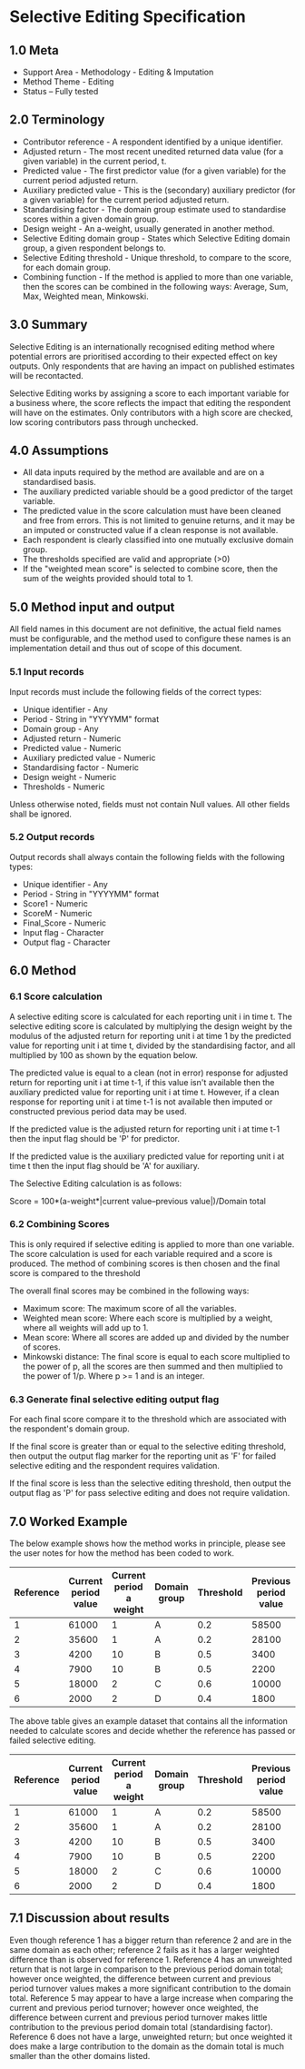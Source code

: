 # Selective Editing Specification

## 1.0 Meta

* Support Area - Methodology - Editing & Imputation
* Method Theme - Editing
* Status – Fully tested

## 2.0 Terminology

* Contributor reference - A respondent identified by a unique
  identifier.
* Adjusted return - The most recent unedited returned data
  value (for a given variable) in the current period, t.
* Predicted value - The first predictor value (for a given
  variable) for the current period adjusted return.
* Auxiliary predicted value - This is the (secondary)
  auxiliary predictor (for a given variable) for the current
  period adjusted return.
* Standardising factor - The domain group estimate used to
  standardise scores within a given domain group.
* Design weight - An a-weight, usually generated in another
  method.
* Selective Editing domain group - States which Selective
  Editing domain group, a given respondent belongs to.
* Selective Editing threshold - Unique threshold, to compare
  to the score, for each domain group.
* Combining function - If the method is applied to more than
  one variable, then the scores can be combined in the
  following ways: Average, Sum, Max, Weighted mean, Minkowski.

## 3.0 Summary

Selective Editing is an internationally recognised editing method
where potential errors are prioritised according to their expected
effect on key outputs. Only respondents that are having an impact
on published estimates will be recontacted.

Selective Editing works by assigning a score to each important
variable for a business where, the score reflects the impact that
editing the respondent will have on the estimates. Only contributors
with a high score are checked, low scoring contributors pass
through unchecked.

## 4.0 Assumptions

* All data inputs required by the method are available and are on a
  standardised basis.
* The auxiliary predicted variable should be a good predictor of the
  target variable.
* The predicted value in the score calculation must have been cleaned
  and free from errors. This is not limited to genuine returns, and
  it may be an imputed or constructed value if a clean response is
  not available.
* Each respondent is clearly classified into one mutually exclusive
  domain group.
* The thresholds specified are valid and appropriate (>0)
* If the "weighted mean score" is selected to combine score, then the
  sum of the weights provided should total to 1.
  
## 5.0 Method input and output

All field names in this document are not definitive, the actual field
names must be configurable, and the method used to configure these
names is an implementation detail and thus out of scope of this document.

### 5.1 Input records

Input records must include the following fields of the correct types:

* Unique identifier - Any
* Period - String in "YYYYMM" format
* Domain group - Any
* Adjusted return - Numeric
* Predicted value - Numeric
* Auxiliary predicted value - Numeric
* Standardising factor - Numeric
* Design weight - Numeric
* Thresholds - Numeric

Unless otherwise noted, fields must not contain Null values. All other
fields shall be ignored.

### 5.2 Output records

Output records shall always contain the following fields with the
following types:

* Unique identifier - Any
* Period - String in "YYYYMM" format
* Score1 - Numeric
* ScoreM - Numeric
* Final_Score - Numeric
* Input flag - Character
* Output flag - Character

## 6.0 Method

### 6.1 Score calculation

A selective editing score is calculated for each reporting unit i in
time t. The selective editing score is calculated by multiplying the
design weight by the modulus of the adjusted return for reporting unit
i at time 1 by the predicted value for reporting unit i at time t,
divided by the standardising factor, and all multiplied by 100 as shown
by the equation below.

The predicted value is equal to a clean (not in error) response for
adjusted return for reporting unit i at time t-1, if this value isn't
available then the auxiliary predicted value for reporting unit i at
time t. However, if a clean response for reporting unit i at time t-1
is not available then imputed or constructed previous period data may
be used.

If the predicted value is the adjusted return for reporting unit i at
time t-1 then the input flag should be 'P' for predictor.

If the predicted value is the auxiliary predicted value for reporting
unit i at time t then the input flag should be 'A' for auxiliary.

The Selective Editing calculation is as follows:

Score = 100*(a-weight*|current value–previous value|)/Domain total

### 6.2 Combining Scores

This is only required if selective editing is applied to more than one
variable. The score calculation is used for each variable required and
a score is produced. The method of combining scores is then chosen and
the final score is compared to the threshold

The overall final scores may be combined in the following ways:

* Maximum score: The maximum score of all the variables.
* Weighted mean score: Where each score is multiplied by a weight, where
  all weights will add up to 1.
* Mean score: Where all scores are added up and divided by the number of
  scores.
* Minkowski distance: The final score is equal to each score multiplied to
 the power of p, all the scores are then summed and then multiplied to the
 power of 1/p. Where p >= 1 and is an integer.
  
### 6.3 Generate final selective editing output flag

For each final score compare it to the threshold which are associated with
the respondent's domain group.

If the final score is greater than or equal to the selective editing
threshold, then output the output flag marker for the reporting unit as 'F'
for failed selective editing and the respondent requires validation.

If the final score is less than the selective editing threshold, then output
the output flag as 'P' for pass selective editing and does not require
validation.

## 7.0 Worked Example

The below example shows how the method works in principle, please see the
user notes for how the method has been coded to work.

| Reference | Current period value | Current period a weight | Domain group | Threshold | Previous period value | Standardising factor | Score | Pass or Fail |
| --- | --- | --- | --- | --- | --- | --- | --- | --- |
| 1 | 61000 | 1 | A | 0.2 | 58500 | 1500000 | | |
| 2 | 35600 | 1 | A | 0.2 | 28100 | 1500000 | | |
| 3 | 4200 | 10 | B | 0.5 | 3400 | 4300000 | | |
| 4 | 7900 | 10 | B | 0.5 | 2200 | 4300000 | | |
| 5 | 18000 | 2 | C | 0.6 | 10000 | 3700000 | | |
| 6 | 2000 | 2 | D | 0.4 | 1800 | 50000 | | |

The above table gives an example dataset that contains all the information
needed to calculate scores and decide whether the reference has passed or
failed selective editing.

| Reference | Current period value | Current period a weight | Domain group | Threshold | Previous period value | Standardising factor | Score | Pass or Fail |
| --- | --- | --- | --- | --- | --- | --- | --- | --- |
| 1 | 61000 | 1 | A | 0.2 | 58500 | 1500000 | 0.167 | Pass |
| 2 | 35600 | 1 | A | 0.2 | 28100 | 1500000 | 0.500 | Fail |
| 3 | 4200 | 10 | B | 0.5 | 3400 | 4300000 | 0.186 | Pass |
| 4 | 7900 | 10 | B | 0.5 | 2200 | 4300000 | 1.326 | Fail |
| 5 | 18000 | 2 | C | 0.6 | 10000 | 3700000 | 0.432 | Pass |
| 6 | 2000 | 2 | D | 0.4 | 1800 | 50000 | 0.800 | Fail |

## 7.1 Discussion about results

Even though reference 1 has a bigger return than reference 2 and are in
the same domain as each other; reference 2 fails as it has a larger
weighted difference than is observed for reference 1.
Reference 4 has an unweighted return that is not large in comparison
to the previous period domain total; however once weighted, the
difference between current and previous period turnover values makes
a more significant contribution to the domain total.
Reference 5 may appear to have a large increase when comparing the
current and previous period turnover; however once weighted, the
difference between current and previous period turnover makes little
contribution to the previous period domain total (standardising factor).
Reference 6 does not have a large, unweighted return; but once weighted it does make a large contribution to the domain as the domain total is much smaller than the other domains listed.
